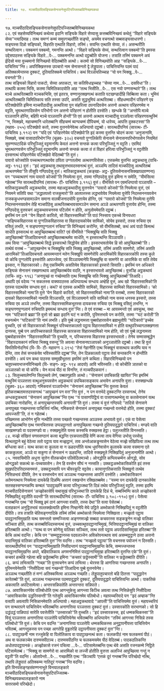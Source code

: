 ```yaml
---
title: १७. मञ्चपीठादिसङ्घिकसेनासनेसुपटिपज्जितब्बविनिच्छयकथा

---
```

१७. मञ्चपीठादिसङ्घिकसेनासनेसुपटिपज्जितब्बविनिच्छयकथा  
८२. एवं सहसेय्यविनिच्छयं कथेत्वा इदानि सङ्घिके विहारे सेय्यासु कत्तब्बविनिच्छयं कथेतुं ‘‘विहारे सङ्घिके सेय्य’’न्त्यादिमाह। तत्थ समग्गं कम्मं समुपगच्छतीति सङ्घो, अयमेव वचनत्थो सब्बसङ्घसाधारणो। सङ्घस्स दिन्नो सङ्घिको, विहरति एत्थाति विहारो, तस्मिं। सयन्ति एत्थाति सेय्या, तं। असन्थरीति सन्थरित्वान। पक्कमनं पक्कमो, गमनन्ति अत्थो। ‘‘विहारे सङ्घिके सेय्यं, सन्थरित्वान पक्कमो’’ति इमस्स उद्देसपाठस्स सङ्घिके विहारे…पे॰… पक्कमनन्ति अत्थो दट्ठब्बोति योजना। तत्राति तस्मिं पक्कमने अयं ईदिसो मया वुच्चमानो विनिच्छयो वेदितब्बोति अत्थो। कतमो सो विनिच्छयोति आह ‘‘सङ्घिके…पे॰… पाचित्तिय’’न्ति। अपरिक्खित्तस्स उपचारो नाम सेनासनतो द्वे लेड्डुपाता। पाचित्तियन्ति पठमं पादं अतिक्कामेन्तस्स दुक्कटं, दुतियातिक्कमे पाचित्तियं। कथं विञ्ञायतिच्चाह ‘‘यो पन भिक्खु…पे॰… वचनतो’’ति।  
तत्थ सङ्घिको विहारो पाकटो, सेय्या अपाकटा, सा कतिविधाइच्चाह ‘‘सेय्या नाम…पे॰… दसविधा’’ति। तत्थापि कतमा भिसि, कतमा चिमिलिकादयोति आह ‘‘तत्थ भिसीति…पे॰… एस नयो पण्णसन्थारे’’ति। तत्थ मञ्चे अत्थरितब्बाति मञ्चकभिसि, एवं इतरत्र, वण्णानुरक्खणत्थं कताति पटखण्डादीहि सिब्बित्वा कता। भूमियं अत्थरितब्बाति चिमिलिकाय सति तस्सा उपरि, असति सुद्धभूमियं अत्थरितब्बा। सीहधम्मादीनं परिहरणे एव पटिक्खेपोति इमिना मञ्चपीठादीसु अत्थरित्वा पुन संहरित्वा ठपनादिवसेन अत्तनो अत्थाय परिहरणमेव न वट्टति, भूमत्थरणादिवसेन परिभोगो पन अत्तनो परिहरणं न होतीति दस्सेति। खन्धके हि ‘‘अन्तोपि मञ्चे पञ्ञत्तानि होन्ति, बहिपि मञ्चे पञ्ञत्तानि होन्ती’’ति एवं अत्तनो अत्थाय मञ्चादीसु पञ्ञपेत्वा परिहरणवत्थुस्मिं ‘‘न, भिक्खवे, महाचम्मानि धारेतब्बानि सीहचम्मं ब्यग्घचम्मं दीपिचम्मं, यो धारेय्य, आपत्ति दुक्कटस्सा’’ति (महाव॰ २५५) पटिक्खेपो कतो, तस्मा वुत्तनयेनेवेत्थ अधिप्पायो दट्ठब्बो। सारत्थदीपनियं (सारत्थ॰ टी॰ पाचित्तिय ३.११२) पन ‘‘यदि एवं ‘परिहरणेयेव पटिक्खेपो’ति इदं कस्मा वुत्तन्ति चोदनं कत्वा ‘अनुजानामि, भिक्खवे, सब्बं पासादपरिभोग’न्ति (चूळव॰ ३२०) वचनतो पुग्गलिकेपि सेनासने सेनासनपरिभोगवसेन नियमितं सुवण्णघटादिकं परिभुञ्जितुं वट्टमानम्पि केवलं अत्तनो सन्तकं कत्वा परिभुञ्जितुं न वट्टति। एवमिदं भूमत्थरणवसेन परिभुञ्जितुं वट्टमानम्पि अत्तनो सन्तकं कत्वा तं तं विहारं हरित्वा परिभुञ्जितुं न वट्टतीति दस्सनत्थं परिहरणेयेव पटिक्खेपो वेदितब्बो’’ति वुत्तं।  
पावारो कोजवोति पच्चत्थरणत्थायेव ठपिता उग्गतलोमा अत्थरणविसेसा। एत्तकमेव वुत्तन्ति अट्ठकथासु (पाचि॰ अट्ठ॰ ११६) वुत्तं। ‘‘इदं अट्ठकथासु तथावुत्तभावदस्सनत्थं वुत्तं, अञ्ञम्पि तादिसं मञ्चपीठेसु अत्थरितब्बं अत्थरणमेवा’’ति तीसुपि गण्ठिपदेसु वुत्तं। मातिकाट्ठकथायं (कङ्खा॰ अट्ठ॰ दुतियसेनासनसिक्खापदवण्णना) पन ‘‘पच्चत्थरणं नाम पावारो कोजवो’’ति नियमेत्वा वुत्तं, तस्मा गण्ठिपदेसु वुत्तं इमिना न समेति, ‘‘वीमंसित्वा गहेतब्ब’’न्ति सारत्थदीपनियं (सारत्थ॰ टी॰ पाचित्तिय ३.११६) वुत्तं। वीमंसिते पन एवमधिप्पायो पञ्ञायति – मातिकाट्ठकथापि अट्ठकथायेव, तस्मा महाअट्ठकथादीसु वुत्तनयेन ‘‘पावारो कोजवो’’ति नियमेत्वा वुत्तं, एवं नियमने सतिपि यथा ‘‘लद्धातपत्तो राजकुमारो’’ति आतपत्तस्स लद्धभावेयेव नियमेत्वा वुत्तेपि निदस्सननयवसेन राजककुधभण्डसामञ्ञेन समाना वालबीजनादयोपि वुत्तायेव होन्ति, एवं ‘‘पावारो कोजवो’’ति नियमेत्वा वुत्तेपि निदस्सननयवसेन तेहि मञ्चपीठेसु अत्थरितब्बभावसामञ्ञेन समाना अञ्ञे अत्थरणापि वुत्तायेव होन्ति, तस्मा गण्ठिपदेसु वुत्तवचनं अट्ठकथावचनस्स पटिलोमं न होति, अनुलोममेवाति दट्ठब्बं।  
इमस्मिं पन ठाने ‘‘येन विहारो कारितो, सो विहारस्सामिको’’ति पाठं निस्साय एकच्चे विनयधरा ‘‘सङ्घिकविहारस्स वा पुग्गलिकविहारस्स वा विहारदायकोयेव सामिको, सोयेव इस्सरो, तस्स रुचिया एव वसितुं लभति, न सङ्घगणपुग्गलानं रुचिया’’ति विनिच्छयं करोन्ति, सो वीमंसितब्बो, कथं अयं पाठो किमत्थं साधेति इस्सरत्थं वा आपुच्छितब्बत्थं वाति? एवं वीमंसिते ‘‘भिक्खुम्हि सति भिक्खु आपुच्छितब्बो’’तिआदिवचनतो आपुच्छितब्बत्थमेव साधेति, न इस्सरत्थन्ति विञ्ञायति।  
अथ सिया ‘‘आपुच्छितब्बत्थे सिद्धे इस्सरत्थो सिद्धोयेव होति। इस्सरभावतोयेव हि सो आपुच्छितब्बो’’ति। तत्थेवं वत्तब्बं – ‘‘आपुच्छन्तेन च भिक्खुम्हि सति भिक्खु आपुच्छितब्बो, तस्मिं असति सामणेरो, तस्मिं असति आरामिको’’तिआदिवचनतो आयस्मन्तानं मतेन भिक्खुपि सामणेरोपि आरामिकोपि विहारकारकोपि तस्स कुले यो कोचि पुग्गलोपि इस्सरोति आपज्जेय्य, एवं विञ्ञायमानेपि भिक्खुम्हि वा सामणेरे वा आरामिके वा सति तेयेव इस्सरा, न विहारकारको। तेसु एकस्मिम्पि असतियेव विहारकारको इस्सरो सियाति। इमस्मिं पन अधिकारे सङ्घिकं सेनासनं रक्खणत्थाय आपुच्छितब्बंयेव वदति, न इस्सरभावतो आपुच्छितब्बं। वुत्तञ्हि अट्ठकथायं (पाचि॰ अट्ठ॰ ११६) ‘‘अनापुच्छं वा गच्छेय्याति एत्थ भिक्खुम्हि सति भिक्खु आपुच्छितब्बो’’तिआदि।  
अथापि एवं वदेय्य ‘‘न सकलस्स वाक्यपाठस्स अधिप्पायत्थं सन्धाय अम्हेहि वुत्तं, अथ खो ‘विहारस्सामिको’ति एतस्स पदत्थंयेव सन्धाय वुत्तं। कथं? सं एतस्स अत्थीति सामिको, विहारस्स सामिको विहारस्सामिको। ‘को विहारस्सामिको नामा’ति वुत्ते ‘येन विहारो कारितो, सो विहारस्सामिको नामा’ति वत्तब्बो, तस्मा विहारकारको दायको विहारस्सामिको नामाति विञ्ञायति, एवं विञ्ञायमाने सति सामिको नाम सस्स धनस्स इस्सरो, तस्स रुचिया एव अञ्ञे लभन्ति, तस्मा विहारस्सामिकभूतस्स दायकस्स रुचिया एव भिक्खू वसितुं लभन्ति, न सङ्घगणपुग्गलानं रुचियाति इममत्थं सन्धाय वुत्त’’न्ति। ते एवं वत्तब्बा – मा आयस्मन्तो एवं अवचुत्थ, यथा नाम ‘‘घटिकारो ब्रह्मा’’ति वुत्तो सो ब्रह्मा इदानि घटं न करोति, पुरिमत्तभावे पन करोति, तस्मा ‘‘घटं करोती’’ति वचनत्थेन ‘‘घटिकारो’’ति नामं लभति। इति पुब्बे लद्धनामत्ता पुब्बवोहारवसेन ब्रह्मभूतोपि ‘‘घटिकारो’’इच्चेव वुच्चति, एवं सो विहारकारको भिक्खूनं परिच्चत्तकालतो पट्ठाय विहारस्सामिको न होति वत्थुपरिच्चागलक्खणत्ता दानस्स, पुब्बे पन अपरिच्चत्तकाले विहारस्स कारकत्ता विहारस्सामिको नाम होति, सो एवं पुब्बे लद्धनामत्ता पुब्बवोहारवसेन ‘‘विहारस्सामिको’’ति वुच्चति, न, परिच्चत्तस्स विहारस्स इस्सरभावतो। तेनेव सम्मासम्बुद्धेन ‘‘विहारदायकानं रुचिया भिक्खू वसन्तू’’ति अवत्वा सेनासनपञ्ञापको अनुञ्ञातोति दट्ठब्बो। तथा हि वुत्तं विमतिविनोदनियं (वि॰ वि॰ टी॰ महावग्ग २.२९५) ‘‘तेसं गेहानीति एत्थ भिक्खूनं वासत्थाय कतम्पि याव न देन्ति, ताव तेसं सन्तकंयेव भविस्सतीति दट्ठब्ब’’न्ति, तेन दिन्नकालतो पट्ठाय तेसं सन्तकानि न होन्तीति दस्सेति। अयं पन कथा पाठस्स सम्मुखीभूतत्ता इमस्मिं ठाने कथिता। विहारविनिच्छयो पन चतुपच्चयभाजनविनिच्छये (वि॰ सङ्ग॰ अट्ठ॰ १९४ आदयो) आवि भविस्सति। यो कोचीति ञातको वा अञ्ञातको वा यो कोचि। येन मञ्चं पीठं वा विनन्ति, तं मञ्चपीठकवानं।  
८३. सिलुच्चयलेणन्ति सिलुच्चये लेणं, पब्बतगुहाति अत्थो। ‘‘सेनासनं उपचिकाहि खायित’’न्ति इमस्मिं वत्थुस्मिं पञ्ञत्तत्ता वत्थुअनुरूपवसेन अट्ठकथायं उपचिकासङ्काय अभावेन अनापत्ति वुत्ता। वत्तक्खन्धके (चूळव॰ ३६० आदयो) गमिकवत्तं पञ्ञापेन्तेन ‘‘सेनासनं आपुच्छितब्ब’’न्ति वुत्तत्ता केवलं इतिकत्तब्बतामत्तदस्सनत्थं ‘‘आपुच्छनं पन वत्त’’न्ति वुत्तं , न पन वत्तभेदे दुक्कटन्ति दस्सनत्थं, तेनेव अन्धकट्ठकथायं ‘‘सेनासनं आपुच्छितब्ब’’न्ति एत्थ ‘‘यं पासाणपिट्ठियं वा पासाणत्थम्भेसु वा कतसेनासनं यत्थ उपचिका नारोहन्ति, तं अनापुच्छन्तस्सपि अनापत्ती’’ति वुत्तं। तस्मा यं वुत्तं गण्ठिपदे ‘‘तादिसे सेनासने अनापुच्छा गच्छन्तस्स पाचित्तियं नत्थि, गमिकवत्ते सेनासनं अनापुच्छा गच्छन्तो वत्तभेदो होति, तस्मा दुक्कटं आपज्जती’’ति, तं न गहेतब्बं।  
पच्छिमस्स आभोगेन मुत्ति नत्थीति तस्स पच्छतो गच्छन्तस्स अञ्ञस्स अभावतो वुत्तं। एकं वा पेसेत्वा आपुच्छितब्बन्ति एत्थ गमनचित्तस्स उप्पन्नट्ठानतो अनापुच्छित्वा गच्छन्ते दुतियपादुद्धारे पाचित्तियं। मण्डपे वाति साखामण्डपे वा पदरमण्डपे वा। रुक्खमूलेति यस्स कस्सचि रुक्खस्स हेट्ठा। पलुज्जतीति विनस्सति।  
८४. मज्झे संखित्तं पणवसण्ठानं कत्वा बद्धन्ति एरकपत्तादीहि वेणिं कत्वा ताय वेणिया उभोसु पस्सेसु वित्थतट्ठाने बहुं वेठेत्वा ततो पट्ठाय याव मज्झट्ठानं, ताव अन्तोआकड्ढनवसेन वेठेत्वा मज्झे संखिपित्वा तत्थ तत्थ बन्धित्वा कतं। यत्थ काका वा कुलला वा न ऊहदन्तीति यत्थ धुवनिवासेन कुलावके कत्वा वसमाना एते काककुलला, अञ्ञे वा सकुणा तं सेनासनं न ऊहदन्ति, तादिसे रुक्खमूले निक्खिपितुं अनुजानामीति अत्थो।  
८५. नववायिमोति अधुना सुत्तेन वीतकच्छेन पलिवेठितमञ्चो। ओनद्धोति कप्पियचम्मेन ओनद्धो, सोव ओनद्धको सकत्थे क-पच्चयवसेन। तेन हि वस्सेन सीघं न नस्सति। उक्कट्ठअब्भोकासिकोति इदं तस्स सुखपटिपत्तिदस्सनमत्तं , उक्कट्ठस्सापि पन चीवरकुटि वट्टतेव। कायानुगतिकत्ताति भिक्खुनो तत्थेव निसिन्नभावं दीपेति, तेन च वस्सभयेन सयं अञ्ञत्थ गच्छन्तस्स आपत्तिं दस्सेति। अब्भोकासिकानं अतेमनत्थाय नियमेत्वा दायकेहि दिन्नम्पि अत्तानं रक्खन्तेन रक्खितब्बमेव। ‘‘यस्मा पन दायकेहि दानकालेयेव सतसहस्सग्घनकम्पि कम्बलं ‘पादपुञ्छनिं कत्वा परिभुञ्जथा’ति दिन्नं तथेव परिभुञ्जितुं वट्टति, तस्मा इदम्पि मञ्चपीठादिसेनासनं ‘अज्झोकासेपि यथासुखं परिभुञ्जथा’ति दायकेहि दिन्नं चे, सब्बस्मिम्पि काले अज्झोकासे निक्खिपितुं वट्टतीति वदन्ती’’ति सारत्थदीपनियं (सारत्थ॰ टी॰ पाचित्तिय ३.१०८-११०) वुत्तं। पेसेत्वा गन्तब्बन्ति एत्थ ‘‘यो भिक्खु इमं ठानं आगन्त्वा वसति, तस्स देथा’’ति वत्वा पेसेतब्बं।  
वलाहकानं अनुट्ठितभावं सल्लक्खेत्वाति इमिना गिम्हानेपि मेघे उट्ठिते अब्भोकासे निक्खिपितुं न वट्टतीति दीपेति। तत्र तत्राति चेतियङ्गणादिके तस्मिं तस्मिं अब्भोकासे नियमेत्वा निक्खित्ता। मज्झतो पट्ठाय पादट्ठानाभिमुखाति यत्थ समन्ततो सम्मज्जित्वा अङ्गणमज्झे सब्बदा कचवरस्स सङ्कड्ढनेन मज्झे वालिका सञ्चिता होति, तत्थ कत्तब्बविधिदस्सनत्थं वुत्तं, उच्चवत्थुपादट्ठानाभिमुखं, भित्तिपादट्ठानाभिमुखं वा वालिका हरितब्बाति अत्थो। ‘‘यत्थ वा पन कोणेसु वालिका सञ्चिता, तत्थ ततो पट्ठाय अपरदिसाभिमुखा हरितब्बा’’ति केचि अत्थं वदन्ति। केचि पन ‘‘सम्मट्ठट्ठानस्स पदवलञ्जेन अविकोपनत्थाय सयं असम्मट्ठट्ठाने ठत्वा अत्तनो पादाभिमुखं वालिका हरितब्बाति वुत्त’’न्ति वदन्ति। तत्थ ‘‘मज्झतो पट्ठाया’’ति वचनस्स पयोजनं न दिस्सति। सारत्थदीपनियं पन ‘‘पादट्ठानाभिमुखाति निसीदन्तानं पादट्ठानाभिमुखन्ति केचि, सम्मज्जन्तस्स पादट्ठानाभिमुखन्ति अपरे, बहिवालिकाय अगमननिमित्तं पादट्ठानाभिमुखा हरितब्बाति वुत्तन्ति एके’’ति वुत्तं। कचवरं हत्थेहि गहेत्वा बहि छड्डेतब्बन्ति इमिना ‘‘कचवरं छड्डेस्सामी’’ति वालिका न छड्डेतब्बाति दीपेति।  
८६. कप्पं लभित्वाति ‘‘गच्छा’’ति वुत्तवचनेन कप्पं लभित्वा। थेरस्स हि आणत्तिया गच्छन्तस्स अनापत्ति। पुरिमनयेनेवाति ‘‘निसीदित्वा सयं गच्छन्तो’’तिआदिना पुब्बे वुत्तनयेनेव।  
अञ्ञत्थ गच्छतीति तं मग्गं अतिक्कमित्वा अञ्ञत्थ गच्छति। लेड्डुपातुपचारतो बहि ठितत्ता ‘‘पादुद्धारेन कारेतब्बो’’ति वुत्तं, अञ्ञत्थ गच्छन्तस्स पठमपादुद्धारे दुक्कटं, दुतियपादुद्धारे पाचित्तियन्ति अत्थो। पाकतिकं अकत्वाति अपटिसामेत्वा। अन्तरसन्निपातेति अन्तरन्तरा सन्निपाते।  
८७. आवासिकानंयेव पलिबोधोति एत्थ आगन्तुकेसु आगन्त्वा किञ्चि अवत्वा तत्थ निसिन्नेसुपि निसीदित्वा ‘‘आवासिकायेव उद्धरिस्सन्ती’’ति गतेसुपि आवासिकानमेव पलिबोधो। महापच्चरिवादे पन ‘‘इदं अम्हाक’’न्ति वत्वापि अवत्वापि निसिन्नानमेवाति अधिप्पायो। महाअट्ठकथावादे ‘‘आपत्ती’’ति पाचित्तियमेव वुत्तं। महापच्चरियं पन सन्थरापने पाचित्तियेन भवितब्बन्ति अनाणत्तिया पञ्ञत्तत्ता दुक्कटं वुत्तं। उस्सारकोति सरभाणको। सो हि उद्धंउद्धं पाळिपाठं सारेति पवत्तेतीति ‘‘उस्सारको’’ति वुच्चति। ‘‘इदं उस्सारकस्स, इदं धम्मकथिकस्सा’’ति विसुं पञ्ञत्तत्ता अनाणत्तिया पञ्ञत्तेपि पाचित्तियेनेव भवितब्बन्ति अधिप्पायेन ‘‘तस्मिं आगन्त्वा निसिन्ने तस्स पलिबोधो’’ति वुत्तं। केचि पन वदन्ति ‘‘अनाणत्तिया पञ्ञत्तेपि धम्मकथिकस्स अनुट्ठापनीयत्ता पाचित्तियेन भवितब्बं, आगन्तुकस्स पन पच्छा आगतेहि वुड्ढतरेहि उट्ठापनीयत्ता दुक्कटं वुत्त’’न्ति।  
८८. पादपुञ्छनी नाम रज्जुकेहि वा पिलोतिकाय वा पादपुञ्छनत्थं कता। फलकपीठं नाम फलकमयं पीठं। अथ वा फलकञ्चेव दारुमयपीठञ्च। दारुमयपीठन्ति च फलकमयमेव पीठं वेदितब्बं। पादकठलिकन्ति अधोतपादट्ठापनकं। अज्झोकासे रजनं पचित्वा …पे॰… पटिसामेतब्बन्ति एत्थ थेवे असति रजनकम्मे निट्ठिते पटिसामेतब्बं। ‘‘भिक्खु वा सामणेरो वा आरामिको वा लज्जी होतीति वुत्तत्ता अलज्जिं आपुच्छित्वा गन्तुं न वट्टती’’ति वदन्ति। ओतापेन्तो…पे॰… गच्छतीति एत्थ ‘‘किञ्चापि ‘एत्तकं दूरं गन्तब्ब’न्ति परिच्छेदो नत्थि, तथापि लेड्डुपातं अतिक्कम्म नातिदूरं गन्तब्ब’’न्ति वदन्ति।  
इति विनयसङ्गहसंवण्णनाभूते विनयालङ्कारे  
मञ्चपीठादिसङ्घिकसेनासनेसुपटिपज्जितब्ब-  
विनिच्छयकथालङ्कारो नाम  
सत्तरसमो परिच्छेदो।  
